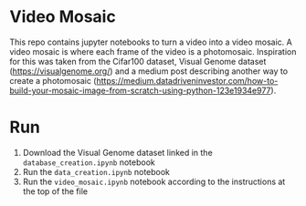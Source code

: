 # Video Mosaic
This repo contains jupyter notebooks to turn a video into a video mosaic. A video mosaic is where each frame of the video is a photomosaic. Inspiration for this was taken from the Cifar100 dataset, Visual Genome dataset (https://visualgenome.org/) and a medium post describing another way to create a photomosaic (https://medium.datadriveninvestor.com/how-to-build-your-mosaic-image-from-scratch-using-python-123e1934e977).

# Run
1. Download the Visual Genome dataset linked in the `database_creation.ipynb` notebook
2. Run the `data_creation.ipynb` notebook
3. Run the `video_mosaic.ipynb` notebook according to the instructions at the top of the file